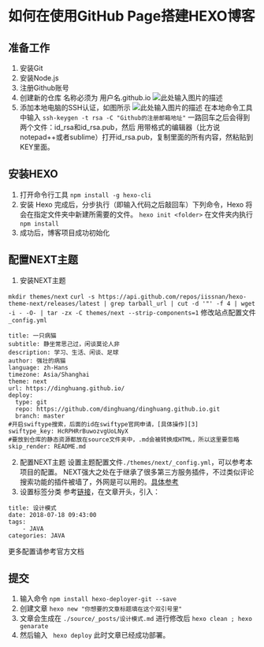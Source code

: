 # 如何在使用GitHub Page搭建HEXO博客

## 准备工作
1. 安装Git
2. 安装Node.js
3. 注册Github账号
4. 创建新的仓库 名称必须为 用户名.github.io
![此处输入图片的描述][1]
5. 添加本地电脑的SSH认证，如图所示
![此处输入图片的描述][2]
在本地命令工具中输入
``ssh-keygen -t rsa -C "Github的注册邮箱地址"``
一路回车之后会得到两个文件：id_rsa和id_rsa.pub，然后
用带格式的编辑器（比方说notepad++或者sublime）打开id_rsa.pub，复制里面的所有内容，然粘贴到KEY里面。

## 安装HEXO

1. 打开命令行工具
``npm install -g hexo-cli``
2. 安装 Hexo 完成后，分步执行（即输入代码之后敲回车）下列命令，Hexo 将会在指定文件夹中新建所需要的文件。
``hexo init <folder>``
在文件夹内执行
``npm install``
3. 成功后，博客项目成功初始化

## 配置NEXT主题

1. 安装NEXT主题

``mkdir themes/next``
``curl -s https://api.github.com/repos/iissnan/hexo-theme-next/releases/latest | grep tarball_url | cut -d '"' -f 4 | wget -i - -O- | tar -zx -C themes/next --strip-components=1``
修改站点配置文件``_config.yml``
```
title: 一只病猫
subtitle: 静坐常思己过，闲谈莫论人非
description: 学习、生活、闲谈、足球
author: 强壮的病猫
language: zh-Hans
timezone: Asia/Shanghai
theme: next
url: https://dinghuang.github.io/
deploy:
  type: git
  repo: https://github.com/dinghuang/dinghuang.github.io.git
  branch: master
#开启swiftype搜索，后面的id在swiftype官网申请，[具体操作][3]
swiftype_key: HcRPHRrBuwozvgUoLNyX
#要放到仓库的静态资源都放在source文件夹中，.md会被转换成HTML，所以这里要忽略
skip_render: README.md
```
2. 配置NEXT主题
设置主题配置文件``./themes/next/_config.yml``，可以参考本项目的配置。
NEXT强大之处在于继承了很多第三方服务插件，不过类似评论搜索功能的插件被墙了，外网是可以用的。[具体参考][4]
3. 设置标签分类
参考[链接][5]，在文章开头，引入：
```
title: 设计模式
date: 2018-07-18 09:43:00
tags:
    - JAVA
categories: JAVA
```
更多配置请参考官方文档

## 提交
1. 输入命令
``npm install hexo-deployer-git --save``
2. 创建文章
``hexo new "你想要的文章标题填在这个双引号里"``
3. 文章会生成在
``./source/_posts/设计模式.md``
进行修改后
``hexo clean ; hexo genarate``
4. 然后输入
`` hexo deploy``
此时文章已经成功部署。

  [1]: https://note.youdao.com/yws/public/resource/cf7c41010a7c5769daf36ed28209eda3/xmlnote/A621EF7ED1CA4E3F9249E04FC033831B/3282
  [2]: https://note.youdao.com/yws/public/resource/cf7c41010a7c5769daf36ed28209eda3/xmlnote/2EF0BE5C89D649E49278592AE806FD65/3285
  [3]: https://theme-next.iissnan.com/third-party-services.html#search-system
  [4]: https://theme-next.iissnan.com/third-party-services.html
  [5]: https://github.com/iissnan/hexo-theme-next